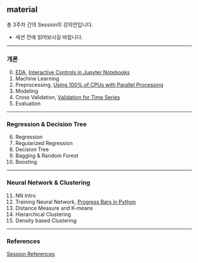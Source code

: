 ## material
총 3주차 간의 Session의 강의안입니다.  
- 세션 전에 읽어보시길 바랍니다.


--------------------------------------------
### 개론
0. [EDA](https://www.kaggle.com/ash316/eda-to-prediction-dietanic), [Interactive Controls in Jupyter Notebooks](https://towardsdatascience.com/interactive-controls-for-jupyter-notebooks-f5c94829aee6)
1. Machine Learning  
2. Preprocessing, [Using 100% of CPUs with Parallel Processing](https://github.com/KU-BIG/KUBIG_Wiki/wiki/python_multiprocessing)
3. Modeling  
4. Cross Validation, [Validation for Time Series](https://github.com/KU-BIG/KUBIG_Wiki/wiki/Forecasting-Time-Series)
5. Evaluation

--------------------------------------------
### Regression & Decision Tree
6. Regression  
7. Regularized Regression  
8. Decision Tree  
9. Bagging & Random Forest  
10. Boosting

----------------------------------------------
### Neural Network & Clustering
11. NN Intro
12. Training Neural Network, [Progress Bars in Python](https://towardsdatascience.com/progress-bars-in-python-4b44e8a4c482)
13. Distance Measure and K-means
14. Hierarchical Clustering
15. Density based Clustering

----------------------------------------------
### References
[Session References](https://github.com/KU-BIG/KUBIG_Wiki/wiki/Session_References)
